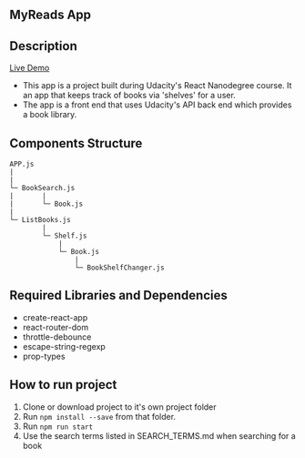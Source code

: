 ## MyReads App

## Description

[Live Demo](https://pnwnelsonmyreads.surge.sh)
- This app is a project built during Udacity's React Nanodegree course. It an app that keeps track of books via 'shelves' for a user.
- The app is a front end that uses Udacity's API back end which provides a book library.

## Components Structure

```
APP.js
|
|
└─ BookSearch.js
|		|
|		└─ Book.js
|
└─ ListBooks.js
		|
		└─ Shelf.js
			|
			└─ Book.js
				|
				└─ BookShelfChanger.js
```

## Required Libraries and Dependencies
- create-react-app
- react-router-dom
- throttle-debounce
- escape-string-regexp
- prop-types

## How to run project
1. Clone or download project to it's own project folder
2. Run `npm install --save` from that folder.
3. Run `npm run start`
4. Use the search terms listed in SEARCH_TERMS.md when searching for a book
